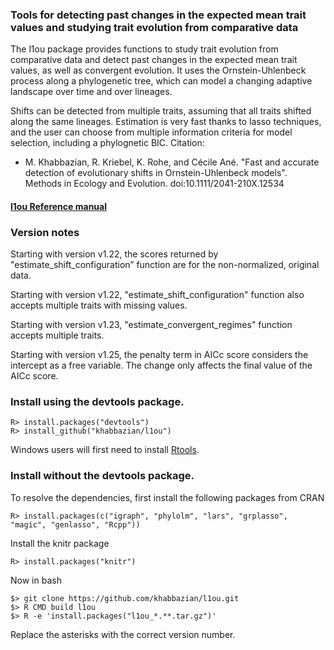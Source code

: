 
### Tools for detecting past changes in the expected mean trait values and studying trait evolution from comparative data
The l1ou package provides functions to study trait evolution from comparative data and detect past changes in the expected mean trait values, as well as convergent evolution. It uses the Ornstein-Uhlenbeck process along a phylogenetic tree, which can model a changing adaptive landscape over time and over lineages. 
<!--Detection of evolutionary shifts in trait evolution from extant taxa is motivated by the study of convergent evolution, or to correlate shifts in traits with habitat changes or with changes in other phenotypes.-->
Shifts can be detected from multiple traits, assuming that all traits shifted along the same lineages. Estimation is very fast thanks to lasso techniques, and the user can choose from multiple information criteria for model selection, including a phylognetic BIC. 
Citation: 

- M. Khabbazian, R. Kriebel, K. Rohe, and C&eacute;cile An&eacute;. "Fast and accurate detection of evolutionary shifts in Ornstein-Uhlenbeck models". Methods in Ecology and Evolution. doi:10.1111/2041-210X.12534  

#### [l1ou Reference manual](http://www.columbia.edu/~mhk2154/pdfs/l1ou.pdf)

### Version notes 
  Starting with version v1.22, the scores returned by "estimate\_shift\_configuration” function 
  are for the non-normalized, original data.  

  Starting with version v1.22, "estimate\_shift\_configuration" function also accepts multiple traits with missing values. 

  Starting with version v1.23, "estimate\_convergent\_regimes" function accepts multiple traits. 

  Starting with version v1.25, the penalty term in AICc score considers the intercept as a free variable. The change only affects the final value of the AICc score.




### Install using the devtools package.
```
R> install.packages("devtools")
R> install_github("khabbazian/l1ou")
```
Windows users will first need to install [Rtools](https://cran.r-project.org/bin/windows/Rtools/).

### Install without the devtools package.
To resolve the dependencies, first install the following packages from CRAN
```
R> install.packages(c("igraph", "phylolm", "lars", "grplasso", "magic", "genlasso", "Rcpp"))
```
Install the knitr package
```
R> install.packages("knitr")
```
Now in bash
```
$> git clone https://github.com/khabbazian/l1ou.git 
$> R CMD build l1ou 
$> R -e 'install.packages("l1ou_*.**.tar.gz")'
```
Replace the asterisks with the correct version number.


